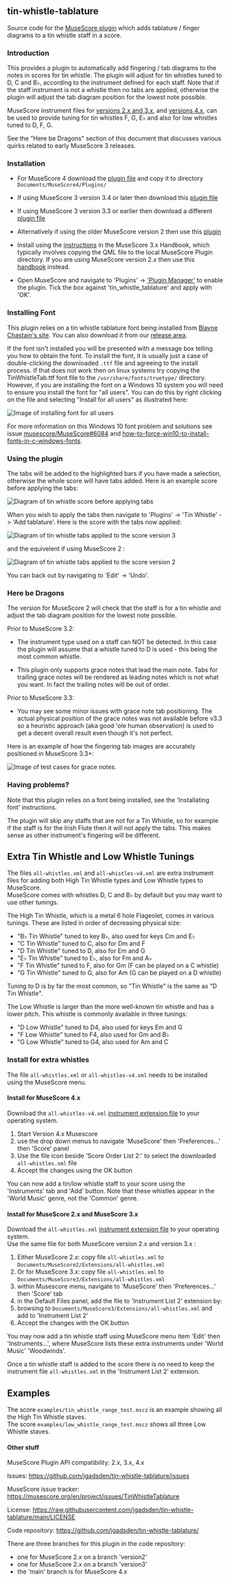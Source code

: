 ## tin-whistle-tablature
Source code for the [MuseScore plugin](https://musescore.org/en/project/tin-whistle-tablature)
which adds tablature / finger diagrams to a tin whistle staff in a score.

### Introduction
This provides a plugin to automatically add fingering / tab diagrams to the
notes in scores for tin whistle. The plugin will adjust for tin whistles tuned
to D, C and B♭, according to the instrument defined for each staff. Note that
if the staff instrument is not a whistle then no tabs are applied, otherwise the
plugin will adjust the tab diagram position for the lowest note possible.

MuseScore instrument files for
[versions 2.x and 3.x](https://github.com/jgadsden/tin-whistle-tablature/releases/download/v3.4/all-whistles.xml),
and [versions 4.x](https://github.com/jgadsden/tin-whistle-tablature/releases/download/v4.0/all-whistles-v4.xml),
can be used to provide tuning for tin whistles F, G, E♭ and also for low whistles tuned to D, F, G.

See the "Here be Dragons" section of this document that discusses various
quirks related to early MuseScore 3 releases.

### Installation
* For MuseScore 4 download the [plugin file](https://github.com/jgadsden/tin-whistle-tablature/releases/download/v4.0/tin_whistle_tablature.qml)
and copy it to directory `Documents/MuseScore4/Plugins/`

* If using MuseScore 3 version 3.4 or later then download this [plugin file](https://github.com/jgadsden/tin-whistle-tablature/releases/download/v3.4/tin_whistle_tablature.qml)

* If using MuseScore 3 version 3.3 or earlier then download a different [plugin file](https://github.com/jgadsden/tin-whistle-tablature/releases/download/v3.2/tin_whistle_tablature.qml)

* Alternatively if using the older MuseScore version 2 then use this [plugin](https://github.com/jgadsden/tin-whistle-tablature/releases/download/v2.3.2/tin_whistle_tablature.qml)

* Install using the [instructions](https://musescore.org/en/handbook/3/plugins#installation) in the MuseScore 3.x Handbook, which typically 
involves copying the QML file to the local MuseScore Plugin directory. If you 
are using MuseScore version 2.x then use this [handbook](https://musescore.org/en/handbook/plugins#installation) instead.

* Open MuseScore and navigate to 'Plugins' -> ['Plugin Manager'](https://musescore.org/en/handbook/3/plugins#enable-disable-plugins)
to enable the plugin. Tick the box against 'tin\_whistle\_tablature' and apply
with 'OK'.

### Installing Font
This plugin relies on a tin whistle tablature font being installed from 
[Blayne Chastain's site](https://www.blaynechastain.com/wp-content/uploads/TinWhistleTab.zip).
You can also download it from our [release area](https://github.com/jgadsden/tin-whistle-tablature/releases/download/v4.0/TinWhistleTab.ttf).

If the font isn't installed you will be presented with a message box telling you 
how to obtain the font. To install the font, it is usually just a case of double-clicking 
the downloaded `.ttf` file and agreeing to the install process. If that does not work then 
on linux systems try copying the TinWhistleTab.ttf font file to the `/usr/share/fonts/truetype/` directory.
However, if you are installing the font on a Windows 10 system you will need to ensure you install the font
for "all users". You can do this by right clicking on the file and selecting "Install for all users"
as illustrated here:

 ![Image of installing font for all users](images/win10-tintab-font-install.png  "Win10 Installing font for all users")

 For more information on this Windows 10 font problem and solutions see issue
 [musescore/MuseScore#6084](https://github.com/musescore/MuseScore/pull/6084) and
 [how-to-force-win10-to-install-fonts-in-c-windows-fonts](https://stackoverflow.com/questions/55264642/how-to-force-win10-to-install-fonts-in-c-windows-fonts).

### Using the plugin
The tabs will be added to the highlighted bars if you have made a selection,
otherwise the whole score will have tabs added. Here is an example score before
applying the tabs:

![Diagram of tin whistle score before applying tabs](images/whistle-tabs-before.png  "Tin Whistle score without tabs")

When you wish to apply the tabs then navigate to 'Plugins' -> 'Tin Whistle' ->
'Add tablature'. Here is the score with the tabs now applied:

![Diagram of tin whistle tabs applied to the score version 3](images/whistle-tabs-after-v3.png  "Tin Whistle tabs applied version 3")

and the equivelent if using MuseScore 2 :

![Diagram of tin whistle tabs applied to the score version 2](images/whistle-tabs-after.png  "Tin Whistle tabs applied version 2")

You can back out by navigating to 'Edit' -> 'Undo'.

### Here be Dragons
The version for MuseScore 2 will check that the staff is for a tin whistle and
adjust the tab diagram position for the lowest note possible.

Prior to MuseScore 3.2:

* The instrument type used on a staff can NOT be detected. In this case the plugin will 
assume that a whistle tuned to D is used - this being the most common whistle. 

* This plugin only supports grace notes that lead the main note. Tabs for trailing grace 
notes will be rendered as leading notes which is not what you want. In fact the trailing 
notes will be out of order. 

Prior to MuseScore 3.3:

* You may see some minor issues with grace note tab positioning. The actual physical 
position of the grace notes was not available before v3.3 so a heuristic approach 
(aka good 'ole human observation) is used to get a decent overall result even though 
it's not perfect.

Here is an example of how the fingering tab images are accurately positioned in MuseScore 3.3+:

![Image of test cases for grace notes.](images/whistle-grace-note-test.png  "Image of test cases for grace notes.")

### Having problems?
Note that this plugin relies on a font being installed, see the 'Installating font'
instructions.

The plugin will skip any staffs that are not for a Tin Whistle, so for example
if the staff is for the Irish Flute then it will not apply the tabs. This makes
sense as other instrument's fingering will be different.

## Extra Tin Whistle and Low Whistle Tunings
The files `all-whistles.xml` and `all-whistles-v4.xml` are extra instrument files
for adding both High Tin Whistle types and Low Whistle types to MuseScore.  
MuseScore comes with whistles D, C and B♭ by default but you may want to use other tunings.

The High Tin Whistle, which is a metal 6 hole Flageolet, comes in various tunings.
These are listed in order of decreasing physical size:
* "B♭ Tin Whistle" tuned to key B♭, also used for keys Cm and E♭
* "C Tin Whistle" tuned to C, also for Dm and F
* "D Tin Whistle" tuned to D, also for Em and G
* "E♭ Tin Whistle" tuned to E♭, also for Fm and A♭
* "F Tin Whistle" tuned to F, also for Gm (F can be played on a C whistle)
* "G Tin Whistle" tuned to G, also for Am (G can be played on a D whistle)

Tuning to D is by far the most common, so "Tin Whistle" is the same as "D Tin Whistle".

The Low Whistle is larger than the more well-known tin whistle and has a lower pitch.
This whistle is commonly available in three tunings:
* "D Low Whistle" tuned to D4, also used for keys Em and G
* "F Low Whistle" tuned to F4, also used for Gm and B♭
* "G Low Whistle" tuned to G4, also used for Am and C

### Install for extra whistles
The file `all-whistles.xml` or `all-whistles-v4.xml` needs to be installed using the MuseScore menu.

#### Install for MuseScore 4.x
Download the `all-whistles-v4.xml`
[instrument extension file](https://github.com/jgadsden/tin-whistle-tablature/releases/download/v4.0/all-whistles-v4.xml)
to your operating system.

1. Start Version 4.x Musescore
2. use the drop down menus to navigate 'MuseScore' then 'Preferences...' then 'Score' panel
3. Use the file icon beside 'Score Order List 2:' to select the downloaded `all-whistles.xml` file
4. Accept the changes using the OK button

You can now add a tin/low whistle staff to your score using the 'Instruments' tab and 'Add' button.
Note that these whistles appear in the 'World Music' genre, not the 'Common' genre.

#### Install for MuseScore 2.x and  MuseScore 3.x
Download the `all-whistles.xml`
[instrument extension file](https://github.com/jgadsden/tin-whistle-tablature/releases/download/v3.4/all-whistles.xml)
to your operating system.  
Use the same file for both MuseScore version 2.x and version 3.x :

1. Either MuseScore 2.x: copy file `all-whistles.xml` to `Documents/MuseScore2/Extensions/all-whistles.xml` 
2. Or for  MuseScore 3.x: copy file `all-whistles.xml` to `Documents/MuseScore3/Extensions/all-whistles.xml`
3. within Musescore menu, navigate to 'MuseScore' then 'Preferences...' then 'Score' tab
4. in the Default Files panel, add the file to 'Instrument List 2' extension by:
5. browsing to `Documents/MuseScore3/Extensions/all-whistles.xml` and add to 'Instrument List 2'
6. Accept the changes with the OK button

You may now add a tin whistle staff using MuseScore menu item 'Edit' then 'Instruments...', 
where MuseScore lists these extra instruments under 'World Music' 'Woodwinds'.

Once a tin whistle staff is added to the score there is no need to keep the instrument
file `all-whistles.xml` in the 'Instrument List 2' extension.

## Examples

The score `examples/tin_whistle_range_test.mscz` is an example showing all the High Tin Whistle staves.  
The score `examples/low_whistle_range_test.mscz` shows all three Low Whistle staves.

#### Other stuff
MuseScore Plugin API compatibility: 2.x, 3.x, 4.x

Issues: https://github.com/jgadsden/tin-whistle-tablature/issues

MuseScore issue tracker: https://musescore.org/en/project/issues/TinWhistleTablature

License: https://raw.githubusercontent.com/jgadsden/tin-whistle-tablature/main/LICENSE

Code repository: https://github.com/jgadsden/tin-whistle-tablature/

There are three branches for this plugin in the code repository:
* one for MuseScore 2.x on a branch 'version2'
* one for MuseScore 2.x on a branch 'version3'
* the 'main' branch is for MuseScore 4.x
